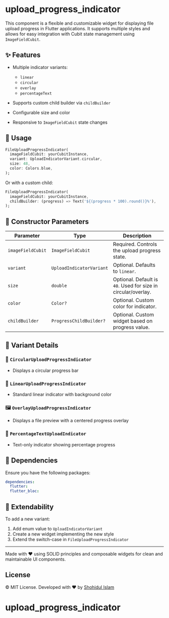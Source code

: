 # upload_progress_indicator

This component is a flexible and customizable widget for displaying file upload progress in Flutter applications. It supports multiple styles and allows for easy integration with Cubit state management using `ImageFieldCubit`.

## ✨ Features

* Multiple indicator variants:

    * `linear`
    * `circular`
    * `overlay`
    * `percentageText`
* Supports custom child builder via `childBuilder`
* Configurable size and color
* Responsive to `ImageFieldCubit` state changes


## 🚀 Usage

```dart
FileUploadProgressIndicator(
  imageFieldCubit: yourCubitInstance,
  variant: UploadIndicatorVariant.circular,
  size: 48,
  color: Colors.blue,
);
```

Or with a custom child:

```dart
FileUploadProgressIndicator(
  imageFieldCubit: yourCubitInstance,
  childBuilder: (progress) => Text('${(progress * 100).round()}%'),
);
```

## 🔧 Constructor Parameters

| Parameter         | Type                     | Description                                                   |
| ----------------- | ------------------------ | ------------------------------------------------------------- |
| `imageFieldCubit` | `ImageFieldCubit`        | Required. Controls the upload progress state.                 |
| `variant`         | `UploadIndicatorVariant` | Optional. Defaults to `linear`.                               |
| `size`            | `double`                 | Optional. Default is `40`. Used for size in circular/overlay. |
| `color`           | `Color?`                 | Optional. Custom color for indicator.                         |
| `childBuilder`    | `ProgressChildBuilder?`  | Optional. Custom widget based on progress value.              |

## 📁 Variant Details

### 🔵 `CircularUploadProgressIndicator`

* Displays a circular progress bar

### 🔷 `LinearUploadProgressIndicator`

* Standard linear indicator with background color

### 🖼 `OverlayUploadProgressIndicator`

* Displays a file preview with a centered progress overlay

### 🔢 `PercentageTextUploadIndicator`

* Text-only indicator showing percentage progress

## 📌 Dependencies

Ensure you have the following packages:

```yaml
dependencies:
  flutter:
  flutter_bloc:
```

## 🧱 Extendability

To add a new variant:

1. Add enum value to `UploadIndicatorVariant`
2. Create a new widget implementing the new style
3. Extend the switch-case in `FileUploadProgressIndicator`

---

Made with ❤️ using SOLID principles and composable widgets for clean and maintainable UI components.

## License

© MIT License. Developed with ❤️ by [Shohidul Islam](https://github.com/ShohidulProgrammer)

# upload_progress_indicator
